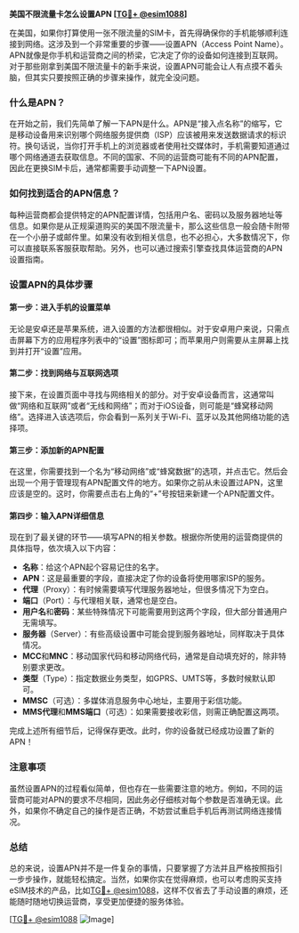 **美国不限流量卡怎么设置APN [[TG💪+ @esim1088](https://t.me/s/esim1088)]**

在美国，如果你打算使用一张不限流量的SIM卡，首先得确保你的手机能够顺利连接到网络。这涉及到一个非常重要的步骤——设置APN（Access Point Name）。APN就像是你手机和运营商之间的桥梁，它决定了你的设备如何连接到互联网。对于那些刚拿到美国不限流量卡的新手来说，设置APN可能会让人有点摸不着头脑，但其实只要按照正确的步骤来操作，就完全没问题。

### 什么是APN？

在开始之前，我们先简单了解一下APN是什么。APN是“接入点名称”的缩写，它是移动设备用来识别哪个网络服务提供商（ISP）应该被用来发送数据请求的标识符。换句话说，当你打开手机上的浏览器或者使用社交媒体时，手机需要知道通过哪个网络通道去获取信息。不同的国家、不同的运营商可能有不同的APN配置，因此在更换SIM卡后，通常都需要手动调整一下APN设置。

### 如何找到适合的APN信息？

每种运营商都会提供特定的APN配置详情，包括用户名、密码以及服务器地址等信息。如果你是从正规渠道购买的美国不限流量卡，那么这些信息一般会随卡附带在一个小册子或邮件里。如果没有收到相关信息，也不必担心，大多数情况下，你可以直接联系客服获取帮助。另外，也可以通过搜索引擎查找具体运营商的APN设置指南。

### 设置APN的具体步骤

#### 第一步：进入手机的设置菜单

无论是安卓还是苹果系统，进入设置的方法都很相似。对于安卓用户来说，只需点击屏幕下方的应用程序列表中的“设置”图标即可；而苹果用户则需要从主屏幕上找到并打开“设置”应用。

#### 第二步：找到网络与互联网选项

接下来，在设置页面中寻找与网络相关的部分。对于安卓设备而言，这通常叫做“网络和互联网”或者“无线和网络”；而对于iOS设备，则可能是“蜂窝移动网络”。选择进入该选项后，你会看到一系列关于Wi-Fi、蓝牙以及其他网络功能的选择项。

#### 第三步：添加新的APN配置

在这里，你需要找到一个名为“移动网络”或“蜂窝数据”的选项，并点击它。然后会出现一个用于管理现有APN配置文件的地方。如果你之前从未设置过APN，这里应该是空的。这时，你需要点击右上角的“+”号按钮来新建一个APN配置文件。

#### 第四步：输入APN详细信息

现在到了最关键的环节——填写APN的相关参数。根据你所使用的运营商提供的具体指导，依次填入以下内容：
- **名称**：给这个APN起个容易记住的名字。
- **APN**：这是最重要的字段，直接决定了你的设备将使用哪家ISP的服务。
- **代理**（Proxy）：有时候需要填写代理服务器地址，但很多情况下为空白。
- **端口**（Port）：与代理相关联，通常也是空白。
- **用户名**和**密码**：某些特殊情况下可能需要用到这两个字段，但大部分普通用户无需填写。
- **服务器**（Server）：有些高级设置中可能会提到服务器地址，同样取决于具体情况。
- **MCC**和**MNC**：移动国家代码和移动网络代码，通常是自动填充好的，除非特别要求更改。
- **类型**（Type）：指定数据业务类型，如GPRS、UMTS等，多数时候默认即可。
- **MMSC**（可选）：多媒体消息服务中心地址，主要用于彩信功能。
- **MMS代理**和**MMS端口**（可选）：如果需要接收彩信，则需正确配置这两项。

完成上述所有细节后，记得保存更改。此时，你的设备就已经成功设置了新的APN！

### 注意事项

虽然设置APN的过程看似简单，但也存在一些需要注意的地方。例如，不同的运营商可能对APN的要求不尽相同，因此务必仔细核对每个参数是否准确无误。此外，如果你不确定自己的操作是否正确，不妨尝试重启手机后再测试网络连接情况。

### 总结

总的来说，设置APN并不是一件复杂的事情，只要掌握了方法并且严格按照指引一步步操作，就能轻松搞定。当然，如果你实在觉得麻烦，也可以考虑购买支持eSIM技术的产品，比如[TG💪+ @esim1088](https://t.me/s/esim1088)，这样不仅省去了手动设置的麻烦，还能随时随地切换运营商，享受更加便捷的服务体验。

[[TG💪+ @esim1088](https://t.me/s/esim1088) ![Image](https://i.postimg.cc/4NQfJmqS/Snipaste-2025-05-13-00-14-12.png)]
